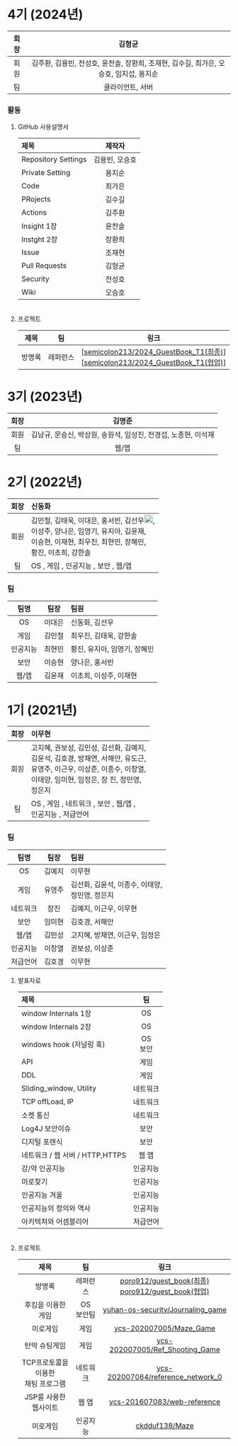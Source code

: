 # 4기 (2024년)

| 회장 | 김형균 |
| :---: | :---: |
| 회원 | 김주환, 김용빈, 전성호, 윤찬솔, 장환희, 조재현, 김수길, 최가은, 오승호, 임지섭, 용지순 |
| 팀 | 클라이언트, 서버 | 

### 활동
<ol>
<li>GitHub 사용설명서</li>

| 제목 | 제작자 |
| :--- | :---: |
| Repository Settings | 김용빈, 오승호 |
| Private Setting | 용지순 |
| Code | 최가은 |
| PRojects | 김수길 |
| Actions | 김주환 |
| Insight 1장 | 윤찬솔 |
| Instght 2장 | 장환희 |
| Issue | 조재현 |
| Pull Requests | 김형균 |
| Security | 전성호 |
| Wiki | 오승호 |

<br/>

<li>프로젝트</li>

| 제목 | 팀 | 링크 |
| :---: | :---: | :---: |
| 방명록 | 레퍼런스 | [<a href="http://github.com/semicolon213/2024_GuestBook_T1">semicolon213/2024_GuestBook_T1(최종)</a>] </br> [<a href="https://github.com/semicolon213/2024_GuestBook_T1/network">semicolon213/2024_GuestBook_T1(협업)</a>] |


</ol>

# 3기 (2023년)

| 회장 | 김명준 |
| :---: | :---: |
| 회원 | 김남규, 문승신, 박상원, 송원석, 임성진, 전경섭,  노종현, 이석재 |
| 팀 | 웹/앱 |    

# 2기 (2022년)

| 회장 | 신동화 |
| :---: | :--- |
| 회원 | 김민철, 김태욱, 이대은, 홍서빈, 김선우<img src = "https://user-images.githubusercontent.com/100755512/192139373-9607aff5-3b2b-4fc5-8b9b-795c4d59f408.png" width="20" height = "20"/>,</br> 이성주, 양나은, 임영기, 유지아, 김윤재,</br> 이승현, 이재현, 최우진, 최현민, 장혜민,</br> 황진, 이초희, 강한솔 |
| 팀 | OS , 게임 , 인공지능 , 보안 , 웹/앱 |

### 팀
| 팀명 | 팀장 | 팀원 |
| :---: | :---: | :--- |
| OS | 이대은 | 신동화, 김선우 |
| 게임 | 김민철 | 최우진, 김태욱, 강한솔 | 
| 인공지능 | 최현민 | 황진, 유지아, 임영기, 장혜민|
| 보안 | 이승현 | 양나은, 홍서빈 |
| 웹/앱 | 김윤재 | 이초희, 이성주, 이재현 |

# 1기 (2021년)

| 회장 | 이무현 |
| :---: | :--- |
| 회원 | 고지혜, 권보성, 김민성, 김선화, 김예지,</br> 김윤석, 김호경, 방채연, 서해안, 유도근,</br> 유영주, 이근우, 이상준, 이종수, 이창열,</br> 이태양, 임미현, 임정은, 장  진, 정민영,</br> 정은지 |
| 팀 | OS , 게임 , 네트워크 , 보안 , 웹/앱 ,</br> 인공지능 , 저급언어 |

### 팀
| 팀명 | 팀장 | 팀원 |
| :---: | :---: | :--- |
| OS | 김예지 | 이무현 |
| 게임 | 유영주 | 김선화, 김윤석, 이종수, 이태양,<br/> 정민영, 정은지| 
| 네트워크 | 장진 | 김예지, 이근우, 이무현|
| 보안 | 임미현 | 김호경, 서해안 |
| 웹/앱 | 김민성 | 고지혜, 방채연, 이근우, 임정은 |
| 인공지능 | 이창열 | 권보성, 이상준 |
| 저급언어 | 김호경 | 이무현 |

<ol>
<li>발표자료</li>

| 제목 | 팀 |
| :--- | :---: |
| window Internals 1장 | OS |
| window Internals 2장 | OS |
| windows hook (저널링 훅)| OS </br>보안 |
| API | 게임 |
| DDL | 게임 |
| Sliding_window, Utility| 네트워크 |
| TCP offLoad, IP | 네트워크 |
| 소켓 통신 | 네트워크 |
| Log4J 보안이슈 | 보안 |
| 디지털 포렌식 | 보안 |
| 네트워크 / 웹 서버 / HTTP,HTTPS | 웹 앱 |
| 강/약 인공지능 | 인공지능 |
| 미로찾기 | 인공지능 |
| 인공지능 겨울 | 인공지능 |
| 인공지능의 정의와 역사 | 인공지능 |
| 아키텍쳐와 어셈블리어 | 저급언어 |
<br/>

<li>프로젝트</li>

| 제목 | 팀 | 링크 |
| :---: | :---: | :---: |
| 방명록 | 레퍼런스 | [poro912/guest_book(최종)](https://github.com/poro912/guest_book) </br> [poro912/guest_book(협업)](https://github.com/poro912/yuhan_guest_book/network) |
| 후킹을 이용한 게임 | OS </br> 보안팀 | [yuhan-os-security/Journaling_game](https://github.com/yuhan-os-security/Journaling_game) |
| 미로게임 | 게임 | [ycs-202007005/Maze_Game](https://github.com/ycs-202007005/Maze_Game) |
| 탄막 슈팅게임 | 게임 | [ycs-202007005/Ref_Shooting_Game](https://github.com/ycs-202007005/Ref_Shooting_Game) |
| TCP프로토콜을 이용한</br> 채팅 프로그램 | 네트워크 | [ycs-202007064/reference_network_0](https://github.com/ycs-202007064/reference_network_0) |
| JSP를 사용한 웹사이트 | 웹 앱 | [ycs-201607083/web-reference](https://github.com/ycs-201607083/web-reference) |
| 미로게임 | 인공지능 | [ckdduf138/Maze](https://github.com/ckdduf138/Maze) |

</ol>
